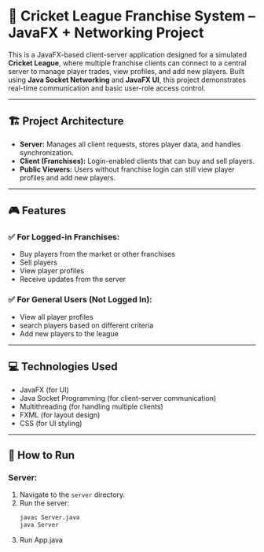 # 🏏 Cricket League Franchise System – JavaFX + Networking Project

This is a JavaFX-based client-server application designed for a simulated **Cricket League**, where multiple franchise clients can connect to a central server to manage player trades, view profiles, and add new players. Built using **Java Socket Networking** and **JavaFX UI**, this project demonstrates real-time communication and basic user-role access control.

---

## 🏗 Project Architecture

- **Server:** Manages all client requests, stores player data, and handles synchronization.
- **Client (Franchises):** Login-enabled clients that can buy and sell players.
- **Public Viewers:** Users without franchise login can still view player profiles and add new players.

---

## 🎮 Features

### ✅ For Logged-in Franchises:
- Buy players from the market or other franchises
- Sell players
- View player profiles
- Receive updates from the server

### ✅ For General Users (Not Logged In):
- View all player profiles
- search players based on different criteria
- Add new players to the league

---

## 💻 Technologies Used

- JavaFX (for UI)
- Java Socket Programming (for client-server communication)
- Multithreading (for handling multiple clients)
- FXML (for layout design)
- CSS (for UI styling)

---

## 🔌 How to Run

### Server:
1. Navigate to the `server` directory.
2. Run the server:
   ```bash
   javac Server.java
   java Server
3. Run App.java
